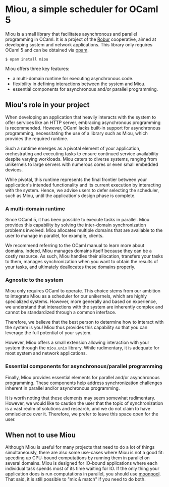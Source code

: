 # Miou, a simple scheduler for OCaml 5

Miou is a small library that facilitates asynchronous and parallel programming
in OCaml. It is a project of the [Robur][robur] cooperative, aimed at developing
system and network applications. This library only requires OCaml 5 and can be
obtained via [opam][opam].
```shell
$ opam install miou
```

Miou offers three key features:
- a multi-domain runtime for executing asynchronous code.
- flexibility in defining interactions between the system and Miou.
- essential components for asynchronous and/or parallel programming.

## Miou's role in your project

When developing an application that heavily interacts with the system to offer
services like an HTTP server, embracing asynchronous programming is recommended.
However, OCaml lacks built-in support for asynchronous programming,
necessitating the use of a library such as Miou, which provides the required
runtime.

Such a runtime emerges as a pivotal element of your application, orchestrating
and executing tasks to ensure continued service availability despite varying
workloads. Miou caters to diverse systems, ranging from unikernels to large
servers with numerous cores or even small embedded devices.

While pivotal, this runtime represents the final frontier between your
application's intended functionality and its current execution by interacting
with the system. Hence, we advise users to defer selecting the scheduler, such
as Miou, until the application's design phase is complete.

### A multi-domain runtime

Since OCaml 5, it has been possible to execute tasks in parallel. Miou provides
this capability by solving the inter-domain synchronization problems involved.
Miou allocates multiple domains that are available to the user to manage in
parallel, for example, clients.

We recommend referring to the OCaml manual to learn more about domains. Indeed,
Miou manages domains itself because they can be a costly resource. As such, Miou
handles their allocation, transfers your tasks to them, manages synchronization
when you want to obtain the results of your tasks, and ultimately deallocates
these domains properly.

### Agnostic to the system

Miou only requires OCaml to operate. This choice stems from our ambition to
integrate Miou as a scheduler for our unikernels, which are highly specialized
systems. However, more generally and based on experience, we understand that
interactions with the system are inherently complex and cannot be standardized
through a common interface.

Therefore, we believe that the best person to determine how to interact with
the system is you! Miou thus provides this capability so that you can leverage
the full potential of your system.

However, Miou offers a small extension allowing interaction with your system
through the `miou.unix` library. While rudimentary, it is adequate for most
system and network applications.

### Essential components for asynchronous/parallel programming

Finally, Miou provides essential elements for parallel and/or asynchronous
programming. These components help address synchronization challenges inherent
in parallel and/or asynchronous programming.

It is worth noting that these elements may seem somewhat rudimentary. However,
we would like to caution the user that the topic of synchronization is a vast
realm of solutions and research, and we do not claim to have omniscience over
it. Therefore, we prefer to leave this space open for the user.

## When not to use Miou

Although Miou is useful for many projects that need to do a lot of things
simultaneously, there are also some use-cases where Miou is not a good fit:
speeding up CPU-bound computations by running them in parallel on several
domains. Miou is designed for IO-bound applications where each individual task
spends most of its time waiting for IO. If the only thing your application
does is run computations in parallel, you should use [moonpool][moonpool]. That
said, it is still possible to "mix & match" if you need to do both.

[opam]: https://opam.ocaml.org
[robur]: https://robur.coop
[moonpool]: https://github.com/c-cube/moonpool
